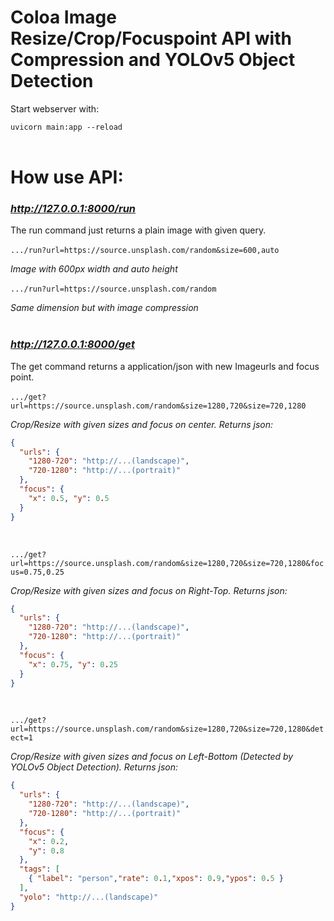 # Coloa Image Resize/Crop/Focuspoint API with Compression and YOLOv5 Object Detection

Start webserver with:

```uvicorn main:app --reload```
<br>
<br>
# How use API:

### *http://127.0.0.1:8000/run*
The run command just returns a plain image with given query.
<br>
<br>
```.../run?url=https://source.unsplash.com/random&size=600,auto```

*Image with 600px width and auto height*
<br>
<br>
```.../run?url=https://source.unsplash.com/random```

*Same dimension but with image compression*
<br>
<br>
### *http://127.0.0.1:8000/get*
The get command returns a application/json with new Imageurls and focus point.
<br>
<br>
```.../get?url=https://source.unsplash.com/random&size=1280,720&size=720,1280```

*Crop/Resize with given sizes and focus on center. Returns json:*

```json
{
  "urls": {
    "1280-720": "http://...(landscape)",
    "720-1280": "http://...(portrait)"
  },
  "focus": {
    "x": 0.5, "y": 0.5
  }
}
```
<br>

```.../get?url=https://source.unsplash.com/random&size=1280,720&size=720,1280&focus=0.75,0.25```

*Crop/Resize with given sizes and focus on Right-Top. Returns json:*

```json
{
  "urls": {
    "1280-720": "http://...(landscape)",
    "720-1280": "http://...(portrait)"
  },
  "focus": {
    "x": 0.75, "y": 0.25
  }
}
```
<br>

```.../get?url=https://source.unsplash.com/random&size=1280,720&size=720,1280&detect=1```

*Crop/Resize with given sizes and focus on Left-Bottom (Detected by YOLOv5 Object Detection). Returns json:*

```json
{
  "urls": {
    "1280-720": "http://...(landscape)",
    "720-1280": "http://...(portrait)"
  },
  "focus": {
    "x": 0.2,
    "y": 0.8
  },
  "tags": [
    { "label": "person","rate": 0.1,"xpos": 0.9,"ypos": 0.5 }
  ],
  "yolo": "http://...(landscape)"
}
```
